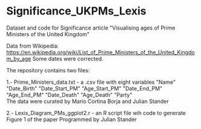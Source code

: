 # Significance_UKPMs_Lexis
Dataset and code for Significance article "Visualising ages of Prime Ministers of the United Kingdom"

Data from Wikipedia: https://en.wikipedia.org/wiki/List_of_Prime_Ministers_of_the_United_Kingdom_by_age
Some dates were corrected.

The repository contains two files: 

1.- Prime_Ministers_data.txt - a .csv file with eight variables 
    "Name" "Date_Birth" "Date_Start_PM" "Age_Start_PM" "Date_End_PM" "Age_End_PM" "Date_Death" "Age_Death" "Party"      
    The data were curated by Mario Cortina Borja and Julian Stander
    
2.- Lexis_Diagram_PMs_ggplot2.r - an R script file wih code to generate Figure 1 of the paper
    Programmed by Julian Stander


